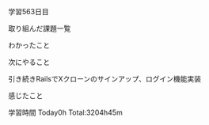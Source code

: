 学習563日目

取り組んだ課題一覧



わかったこと

次にやること

引き続きRailsでXクローンのサインアップ、ログイン機能実装


感じたこと

学習時間 Today0h Total:3204h45m